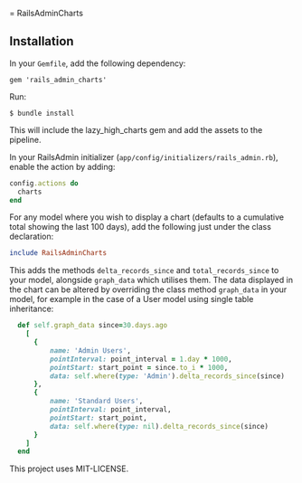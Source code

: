 = RailsAdminCharts

## Installation

In your `Gemfile`, add the following dependency:

    gem 'rails_admin_charts'

Run:

    $ bundle install

This will include the lazy_high_charts gem and add the assets to the pipeline.

In your RailsAdmin initializer (`app/config/initializers/rails_admin.rb`), enable the action by adding:

```ruby
config.actions do
  charts
end
```

For any model where you wish to display a chart (defaults to a cumulative total showing the last 100 days), add the following just under the class declaration:

```ruby
include RailsAdminCharts
```

This adds the methods `delta_records_since` and `total_records_since` to your model, alongside `graph_data` which utilises them.
The data displayed in the chart can be altered by overriding the class method `graph_data` in your model, for example in the case of a User model using single table inheritance:

```ruby
  def self.graph_data since=30.days.ago
    [
      {
          name: 'Admin Users',
          pointInterval: point_interval = 1.day * 1000,
          pointStart: start_point = since.to_i * 1000,
          data: self.where(type: 'Admin').delta_records_since(since)
      },
      {
          name: 'Standard Users',
          pointInterval: point_interval,
          pointStart: start_point,
          data: self.where(type: nil).delta_records_since(since)
      }
    ]
  end
```

This project uses MIT-LICENSE.
